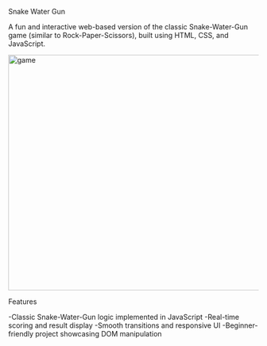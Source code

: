 Snake Water Gun 

A fun and interactive web-based version of the classic Snake-Water-Gun game (similar to Rock-Paper-Scissors), built using HTML, CSS, and JavaScript.

<img width="960" height="475" alt="game" src="https://github.com/user-attachments/assets/833c6749-8067-41c6-ad66-4f0d9519e8c2" />

 Features
 
-Classic Snake-Water-Gun logic implemented in JavaScript
-Real-time scoring and result display
-Smooth transitions and responsive UI
-Beginner-friendly project showcasing DOM manipulation
